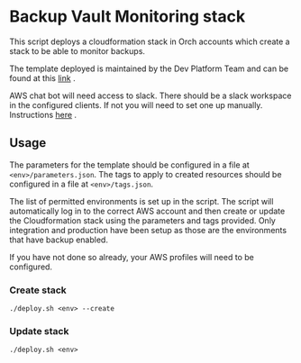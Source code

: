 # Backup Vault Monitoring stack

This script deploys a cloudformation stack in Orch accounts which create a stack
to be able to monitor backups.

The template deployed is maintained by the Dev Platform Team and can be found
at this [link](https://github.com/govuk-one-login/backup-as-a-service/blob/82d0a6c67f9c92fad643c62d00a4cb96cf1e94d3/backup-vault-monitoring/template.yaml) .

AWS chat bot will need access to slack. There should be a slack workspace in the configured clients.
If not you will need to set one up manually. Instructions [here](https://govukverify.atlassian.net/wiki/spaces/PLAT/pages/3377168419/Slack+build+notifications+-+via+AWS+Chatbot) .

## Usage

The parameters for the template should be configured in a file at `<env>/parameters.json`. The tags to apply to created
resources should be configured in a file at `<env>/tags.json`.

The list of permitted environments is set up in the script. The script will automatically log in to the correct AWS
account and then create or update the Cloudformation stack using the parameters and tags provided. Only integration and
production have been setup as those are the environments that have backup enabled.

If you have not done so already, your AWS profiles will need to be configured.

### Create stack

```
./deploy.sh <env> --create
```

### Update stack

```
./deploy.sh <env>
```
